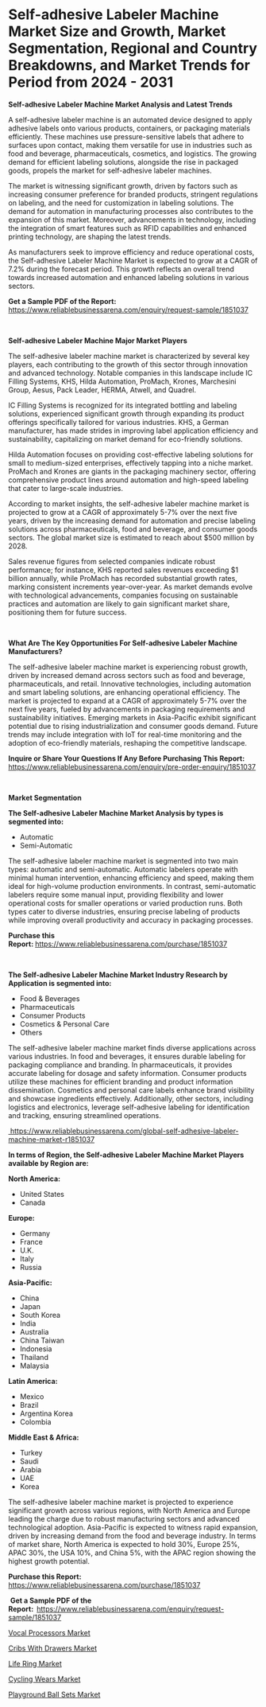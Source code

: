 <p><h1>Self-adhesive Labeler Machine Market Size and Growth, Market Segmentation, Regional and Country Breakdowns, and Market Trends for Period from 2024 -  2031</h1></p><p><strong>Self-adhesive Labeler Machine Market Analysis and Latest Trends</strong></p>
<p><p>A self-adhesive labeler machine is an automated device designed to apply adhesive labels onto various products, containers, or packaging materials efficiently. These machines use pressure-sensitive labels that adhere to surfaces upon contact, making them versatile for use in industries such as food and beverage, pharmaceuticals, cosmetics, and logistics. The growing demand for efficient labeling solutions, alongside the rise in packaged goods, propels the market for self-adhesive labeler machines.</p><p>The market is witnessing significant growth, driven by factors such as increasing consumer preference for branded products, stringent regulations on labeling, and the need for customization in labeling solutions. The demand for automation in manufacturing processes also contributes to the expansion of this market. Moreover, advancements in technology, including the integration of smart features such as RFID capabilities and enhanced printing technology, are shaping the latest trends.</p><p>As manufacturers seek to improve efficiency and reduce operational costs, the Self-adhesive Labeler Machine Market is expected to grow at a CAGR of 7.2% during the forecast period. This growth reflects an overall trend towards increased automation and enhanced labeling solutions in various sectors.</p></p>
<p><strong>Get a Sample PDF of the Report:&nbsp;</strong> <a href="https://www.reliablebusinessarena.com/enquiry/request-sample/1851037?utm_campaign=1724&utm_medium=2&utm_source=Github&utm_content=ia&utm_term=17102024&utm_id=self-adhesive-labeler-machine">https://www.reliablebusinessarena.com/enquiry/request-sample/1851037</a></p>
<p>&nbsp;</p>
<p><strong>Self-adhesive Labeler Machine Major Market Players</strong></p>
<p><p>The self-adhesive labeler machine market is characterized by several key players, each contributing to the growth of this sector through innovation and advanced technology. Notable companies in this landscape include IC Filling Systems, KHS, Hilda Automation, ProMach, Krones, Marchesini Group, Aesus, Pack Leader, HERMA, Atwell, and Quadrel.</p><p>IC Filling Systems is recognized for its integrated bottling and labeling solutions, experienced significant growth through expanding its product offerings specifically tailored for various industries. KHS, a German manufacturer, has made strides in improving label application efficiency and sustainability, capitalizing on market demand for eco-friendly solutions.</p><p>Hilda Automation focuses on providing cost-effective labeling solutions for small to medium-sized enterprises, effectively tapping into a niche market. ProMach and Krones are giants in the packaging machinery sector, offering comprehensive product lines around automation and high-speed labeling that cater to large-scale industries.</p><p>According to market insights, the self-adhesive labeler machine market is projected to grow at a CAGR of approximately 5-7% over the next five years, driven by the increasing demand for automation and precise labeling solutions across pharmaceuticals, food and beverage, and consumer goods sectors. The global market size is estimated to reach about $500 million by 2028.</p><p>Sales revenue figures from selected companies indicate robust performance; for instance, KHS reported sales revenues exceeding $1 billion annually, while ProMach has recorded substantial growth rates, marking consistent increments year-over-year. As market demands evolve with technological advancements, companies focusing on sustainable practices and automation are likely to gain significant market share, positioning them for future success.</p></p>
<p>&nbsp;</p>
<p><strong>What Are The Key Opportunities For Self-adhesive Labeler Machine Manufacturers?</strong></p>
<p><p>The self-adhesive labeler machine market is experiencing robust growth, driven by increased demand across sectors such as food and beverage, pharmaceuticals, and retail. Innovative technologies, including automation and smart labeling solutions, are enhancing operational efficiency. The market is projected to expand at a CAGR of approximately 5-7% over the next five years, fueled by advancements in packaging requirements and sustainability initiatives. Emerging markets in Asia-Pacific exhibit significant potential due to rising industrialization and consumer goods demand. Future trends may include integration with IoT for real-time monitoring and the adoption of eco-friendly materials, reshaping the competitive landscape.</p></p>
<p><strong>Inquire or Share Your Questions If Any Before Purchasing This Report:</strong> <a href="https://www.reliablebusinessarena.com/enquiry/pre-order-enquiry/1851037?utm_campaign=1724&utm_medium=2&utm_source=Github&utm_content=ia&utm_term=17102024&utm_id=self-adhesive-labeler-machine">https://www.reliablebusinessarena.com/enquiry/pre-order-enquiry/1851037</a></p>
<p>&nbsp;</p>
<p><strong>Market Segmentation</strong></p>
<p><strong>The Self-adhesive Labeler Machine Market Analysis by types is segmented into:</strong></p>
<p><ul><li>Automatic</li><li>Semi-Automatic</li></ul></p>
<p><p>The self-adhesive labeler machine market is segmented into two main types: automatic and semi-automatic. Automatic labelers operate with minimal human intervention, enhancing efficiency and speed, making them ideal for high-volume production environments. In contrast, semi-automatic labelers require some manual input, providing flexibility and lower operational costs for smaller operations or varied production runs. Both types cater to diverse industries, ensuring precise labeling of products while improving overall productivity and accuracy in packaging processes.</p></p>
<p><strong>Purchase this Report:&nbsp;</strong><a href="https://www.reliablebusinessarena.com/purchase/1851037?utm_campaign=1724&utm_medium=2&utm_source=Github&utm_content=ia&utm_term=17102024&utm_id=self-adhesive-labeler-machine">https://www.reliablebusinessarena.com/purchase/1851037</a></p>
<p>&nbsp;</p>
<p><strong>The Self-adhesive Labeler Machine Market Industry Research by Application is segmented into:</strong></p>
<p><ul><li>Food & Beverages</li><li>Pharmaceuticals</li><li>Consumer Products</li><li>Cosmetics & Personal Care</li><li>Others</li></ul></p>
<p><p>The self-adhesive labeler machine market finds diverse applications across various industries. In food and beverages, it ensures durable labeling for packaging compliance and branding. In pharmaceuticals, it provides accurate labeling for dosage and safety information. Consumer products utilize these machines for efficient branding and product information dissemination. Cosmetics and personal care labels enhance brand visibility and showcase ingredients effectively. Additionally, other sectors, including logistics and electronics, leverage self-adhesive labeling for identification and tracking, ensuring streamlined operations.</p></p>
<p><a href="https://www.reliablebusinessarena.com/global-self-adhesive-labeler-machine-market-r1851037?utm_campaign=1724&utm_medium=2&utm_source=Github&utm_content=ia&utm_term=17102024&utm_id=self-adhesive-labeler-machine">&nbsp;https://www.reliablebusinessarena.com/global-self-adhesive-labeler-machine-market-r1851037</a></p>
<p><strong>In terms of Region, the Self-adhesive Labeler Machine Market Players available by Region are:</strong></p>
<p>
    <p> <strong> North America: </strong>
        <ul>
            <li>United States</li>
            <li>Canada</li>
        </ul>
        </p> 
    <p> <strong> Europe: </strong>
        <ul>
            <li>Germany</li>
            <li>France</li>
            <li>U.K.</li>
            <li>Italy</li>
            <li>Russia</li>
        </ul>
        </p> 
    <p> <strong> Asia-Pacific: </strong>
        <ul>
            <li>China</li>
            <li>Japan</li>
            <li>South Korea</li>
            <li>India</li>
            <li>Australia</li>
            <li>China Taiwan</li>
            <li>Indonesia</li>
            <li>Thailand</li>
            <li>Malaysia</li>
        </ul>
        </p> 
    <p> <strong> Latin America: </strong>
        <ul>
            <li>Mexico</li>
            <li>Brazil</li>
            <li>Argentina Korea</li>
            <li>Colombia</li>
        </ul>
        </p> 
    <p> <strong> Middle East & Africa: </strong>
        <ul>
            <li>Turkey</li>
            <li>Saudi</li>
            <li>Arabia</li>
            <li>UAE</li>
            <li>Korea</li>
        </ul>
    </p>
    </p>
<p><p>The self-adhesive labeler machine market is projected to experience significant growth across various regions, with North America and Europe leading the charge due to robust manufacturing sectors and advanced technological adoption. Asia-Pacific is expected to witness rapid expansion, driven by increasing demand from the food and beverage industry. In terms of market share, North America is expected to hold 30%, Europe 25%, APAC 30%, the USA 10%, and China 5%, with the APAC region showing the highest growth potential.</p></p>
<p><strong>Purchase this Report: </strong><a href="https://www.reliablebusinessarena.com/purchase/1851037?utm_campaign=1724&utm_medium=2&utm_source=Github&utm_content=ia&utm_term=17102024&utm_id=self-adhesive-labeler-machine">https://www.reliablebusinessarena.com/purchase/1851037</a></p>
<p>&nbsp;<strong>Get a Sample PDF of the Report:&nbsp;&nbsp;</strong><a href="https://www.reliablebusinessarena.com/enquiry/request-sample/1851037?utm_campaign=1724&utm_medium=2&utm_source=Github&utm_content=ia&utm_term=17102024&utm_id=self-adhesive-labeler-machine">https://www.reliablebusinessarena.com/enquiry/request-sample/1851037</a></p>
<p><strong></strong></p>
<p><p><a href="https://www.linkedin.com/pulse/insights-vocal-processors-market-players-size-geographical-regions-ptsfc?utm_campaign=1724&utm_medium=2&utm_source=Github&utm_content=ia&utm_term=17102024&utm_id=self-adhesive-labeler-machine">Vocal Processors Market</a></p><p><a href="https://www.linkedin.com/pulse/global-cribs-drawers-industry-analysis-report-market-size-share-fdnuc?utm_campaign=1724&utm_medium=2&utm_source=Github&utm_content=ia&utm_term=17102024&utm_id=self-adhesive-labeler-machine">Cribs With Drawers Market</a></p><p><a href="https://www.linkedin.com/pulse/future-innovation-global-life-ring-market-growth-opportunities-6j63e?utm_campaign=1724&utm_medium=2&utm_source=Github&utm_content=ia&utm_term=17102024&utm_id=self-adhesive-labeler-machine">Life Ring Market</a></p><p><a href="https://www.linkedin.com/pulse/cycling-wears-market-segmentation-in-depth-analysis-racefree-tgaae?utm_campaign=1724&utm_medium=2&utm_source=Github&utm_content=ia&utm_term=17102024&utm_id=self-adhesive-labeler-machine">Cycling Wears Market</a></p><p><a href="https://www.linkedin.com/pulse/playground-ball-sets-market-size-growth-trends-statistics-avzdc?utm_campaign=1724&utm_medium=2&utm_source=Github&utm_content=ia&utm_term=17102024&utm_id=self-adhesive-labeler-machine">Playground Ball Sets Market</a></p></p>